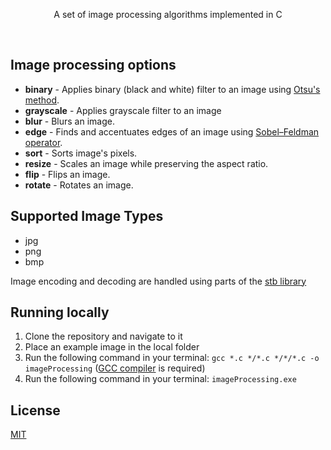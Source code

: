 <p align="center">A set of image processing algorithms implemented in C</p>
</div>

<br>

## Image processing options
- <b>binary</b> - Applies binary (black and white) filter to an image using [Otsu's method](https://en.wikipedia.org/wiki/Otsu%27s_method).
- <b>grayscale</b> - Applies grayscale filter to an image
- <b>blur</b> - Blurs an image.
- <b>edge</b> - Finds and accentuates edges of an image using [Sobel–Feldman operator](https://en.wikipedia.org/wiki/Sobel_operator).
- <b>sort</b> - Sorts image's pixels.
- <b>resize</b> - Scales an image while preserving the aspect ratio.
- <b>flip</b> - Flips an image.
- <b>rotate</b> - Rotates an image.

## Supported Image Types
- jpg
- png
- bmp
<p>Image encoding and decoding are handled using parts of the <a href="https://github.com/nothings/stb">stb library</a></p>


## Running locally
1) Clone the repository and navigate to it
2) Place an example image in the local folder
3) Run the following command in your terminal: `gcc *.c */*.c */*/*.c -o imageProcessing` ([GCC compiler](https://gcc.gnu.org/) is required)
4) Run the following command in your terminal: `imageProcessing.exe`


## License
[MIT](https://choosealicense.com/licenses/mit/)
